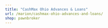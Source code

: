 ```yaml
---
title: "CashMax Ohio Advances & Loans"
url: /marion/cashmax-ohio-advances-and-loans/
shop: pawnbroker
---
```

